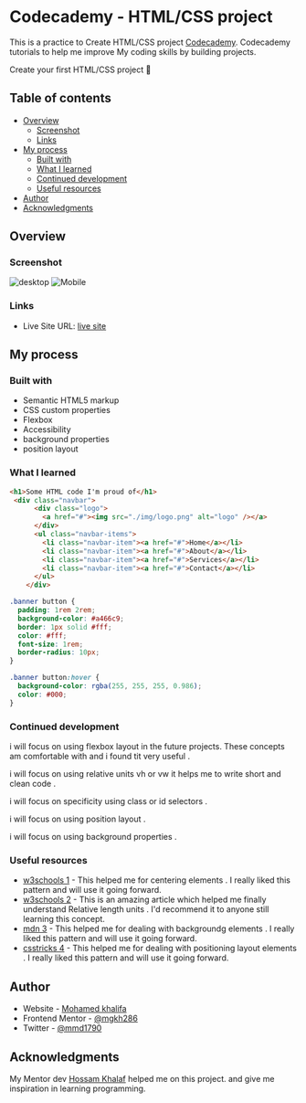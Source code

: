# Codecademy - HTML/CSS project

This is a practice to Create  HTML/CSS project  [Codecademy](http://youtube.com/watch?v=wzWmZYi4qMg ). Codecademy tutorials to help me improve My coding skills by building  projects.

Create your first HTML/CSS project 
🔗
## Table of contents

- [Overview](#overview)
  - [Screenshot](#screenshot)
  - [Links](#links)
- [My process](#my-process)
  - [Built with](#built-with)
  - [What I learned](#what-i-learned)
  - [Continued development](#continued-development)
  - [Useful resources](#useful-resources)
- [Author](#author)
- [Acknowledgments](#acknowledgments)

## Overview

### Screenshot

![desktop](https.PNG)
![Mobile](https:PNG)

### Links


- Live Site URL: [live site](https://mgkh286.github./)

## My process

### Built with

- Semantic HTML5 markup
- CSS custom properties
- Flexbox
- Accessibility
- background properties
- position layout

### What I learned

```html
<h1>Some HTML code I'm proud of</h1>
 <div class="navbar">
      <div class="logo">
        <a href="#"><img src="./img/logo.png" alt="logo" /></a>
      </div>
      <ul class="navbar-items">
        <li class="navbar-item"><a href="#">Home</a></li>
        <li class="navbar-item"><a href="#">About</a></li>
        <li class="navbar-item"><a href="#">Services</a></li>
        <li class="navbar-item"><a href="#">Contact</a></li>
      </ul>
    </div>
```

```css
.banner button {
  padding: 1rem 2rem;
  background-color: #a466c9;
  border: 1px solid #fff;
  color: #fff;
  font-size: 1rem;
  border-radius: 10px;
}

.banner button:hover {
  background-color: rgba(255, 255, 255, 0.986);
  color: #000;
}
```

### Continued development

i will focus on using flexbox layout in the future projects. These concepts am comfortable with and i found tit very useful .

i will focus on using relative units vh or vw it helps me to write short and clean code .

i will focus on specificity using class or id selectors .

i will focus on  using position layout .

i will focus on  using background properties .

### Useful resources

- [w3schools 1](https://www.w3schools.com/css/css3_flexbox.asp) - This helped me for centering elements . I really liked this pattern and will use it going forward.
- [w3schools 2](https://www.w3schools.com/cssref/css_units.asp) - This is an amazing article which helped me finally understand Relative length units . I'd recommend it to anyone still learning this concept.
- [mdn 3](https://developer.mozilla.org/en-US/docs/Web/CSS/background) - This helped me for dealing with backgroundg elements . I really liked this pattern and will use it going forward.
- [csstricks 4](https://developer.mozilla.org/en-US/docs/Web/CSS/background) - This helped me for dealing with positioning layout elements . I really liked this pattern and will use it going forward.

## Author

- Website - [Mohamed khalifa](https://github.com/mgkh286)
- Frontend Mentor - [@mgkh286](https://www.frontendmentor.io/profile/mgkh286)
- Twitter - [@mmd1790](https://twitter.com/mmd1790)

## Acknowledgments

My Mentor dev [Hossam Khalaf](https://www.linkedin.com/in/hossam-khalaf-080875171/?originalSubdomain=eg) helped me on this project. and give me inspiration in learning programming.
